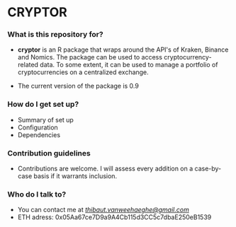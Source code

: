 # CRYPTOR #

### What is this repository for? ###

* **cryptor** is an R package that wraps around the API's of Kraken, Binance and Nomics. The package can be used to access cryptocurrency-related data. To some extent, it can be used to manage a portfolio of cryptocurrencies on a centralized exchange.

* The current version of the package is 0.9

### How do I get set up? ###

* Summary of set up
* Configuration
* Dependencies

### Contribution guidelines ###

* Contributions are welcome. I will assess every addition on a case-by-case basis if it warrants inclusion.


### Who do I talk to? ###

* You can contact me at *thibaut.vanweehaeghe@gmail.com*
* ETH adress: 0x05Aa67ce7D9a9A4Cb115d3CC5c7dbaE250eB1539
